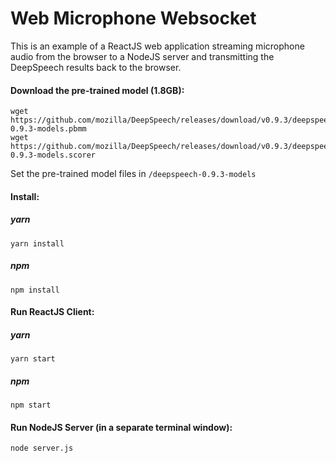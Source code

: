 # Web Microphone Websocket

This is an example of a ReactJS web application streaming microphone audio from the browser
to a NodeJS server and transmitting the DeepSpeech results back to the browser.

#### Download the pre-trained model (1.8GB):

```
wget https://github.com/mozilla/DeepSpeech/releases/download/v0.9.3/deepspeech-0.9.3-models.pbmm
wget https://github.com/mozilla/DeepSpeech/releases/download/v0.9.3/deepspeech-0.9.3-models.scorer
```
Set the pre-trained model files in `/deepspeech-0.9.3-models`

#### Install:
##### yarn
```
yarn install
```
##### npm
```
npm install
```
#### Run ReactJS Client:
##### yarn
```
yarn start
```
##### npm
```
npm start
```

#### Run NodeJS Server (in a separate terminal window):

```
node server.js
```
